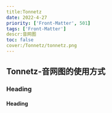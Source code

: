 ```yaml
---
title:Tonnetz
date: 2022-4-27
priority: ['Front-Matter', 501]
tags: ['Front-Matter']
descr:音网图
toc: false
cover:/Tonnetz/tonnetz.png
---
```


## Tonnetz-音网图的使用方式

### Heading

#### Heading
